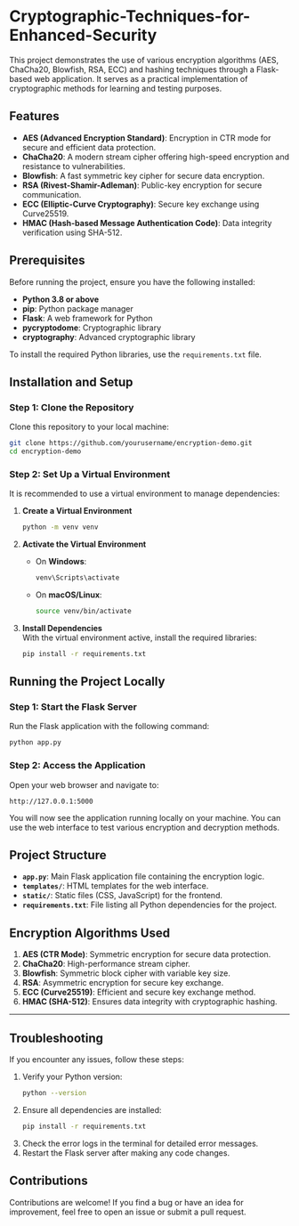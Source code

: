 # Cryptographic-Techniques-for-Enhanced-Security

This project demonstrates the use of various encryption algorithms (AES, ChaCha20, Blowfish, RSA, ECC) and hashing techniques through a Flask-based web application. It serves as a practical implementation of cryptographic methods for learning and testing purposes.

## Features

- **AES (Advanced Encryption Standard)**: Encryption in CTR mode for secure and efficient data protection.
- **ChaCha20**: A modern stream cipher offering high-speed encryption and resistance to vulnerabilities.
- **Blowfish**: A fast symmetric key cipher for secure data encryption.
- **RSA (Rivest-Shamir-Adleman)**: Public-key encryption for secure communication.
- **ECC (Elliptic-Curve Cryptography)**: Secure key exchange using Curve25519.
- **HMAC (Hash-based Message Authentication Code)**: Data integrity verification using SHA-512.

## Prerequisites

Before running the project, ensure you have the following installed:

- **Python 3.8 or above**
- **pip**: Python package manager
- **Flask**: A web framework for Python
- **pycryptodome**: Cryptographic library
- **cryptography**: Advanced cryptographic library

To install the required Python libraries, use the `requirements.txt` file.

## Installation and Setup

### Step 1: Clone the Repository

Clone this repository to your local machine:
```bash
git clone https://github.com/yourusername/encryption-demo.git
cd encryption-demo
```

### Step 2: Set Up a Virtual Environment

It is recommended to use a virtual environment to manage dependencies:

1. **Create a Virtual Environment**  
   ```bash
   python -m venv venv
   ```

2. **Activate the Virtual Environment**  
   - On **Windows**:
     ```bash
     venv\Scripts\activate
     ```
   - On **macOS/Linux**:
     ```bash
     source venv/bin/activate
     ```

3. **Install Dependencies**  
   With the virtual environment active, install the required libraries:
   ```bash
   pip install -r requirements.txt
   ```

## Running the Project Locally

### Step 1: Start the Flask Server

Run the Flask application with the following command:
```bash
python app.py
```

### Step 2: Access the Application

Open your web browser and navigate to:
```
http://127.0.0.1:5000
```

You will now see the application running locally on your machine. You can use the web interface to test various encryption and decryption methods.

## Project Structure

- **`app.py`**: Main Flask application file containing the encryption logic.
- **`templates/`**: HTML templates for the web interface.
- **`static/`**: Static files (CSS, JavaScript) for the frontend.
- **`requirements.txt`**: File listing all Python dependencies for the project.

## Encryption Algorithms Used

1. **AES (CTR Mode)**: Symmetric encryption for secure data protection.
2. **ChaCha20**: High-performance stream cipher.
3. **Blowfish**: Symmetric block cipher with variable key size.
4. **RSA**: Asymmetric encryption for secure key exchange.
5. **ECC (Curve25519)**: Efficient and secure key exchange method.
6. **HMAC (SHA-512)**: Ensures data integrity with cryptographic hashing.

---

## Troubleshooting

If you encounter any issues, follow these steps:

1. Verify your Python version:
   ```bash
   python --version
   ```
2. Ensure all dependencies are installed:
   ```bash
   pip install -r requirements.txt
   ```
3. Check the error logs in the terminal for detailed error messages.
4. Restart the Flask server after making any code changes.


## Contributions

Contributions are welcome! If you find a bug or have an idea for improvement, feel free to open an issue or submit a pull request.


